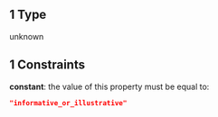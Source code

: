 ## 1 Type

unknown

## 1 Constraints

**constant**: the value of this property must be equal to:

```json
"informative_or_illustrative"
```
